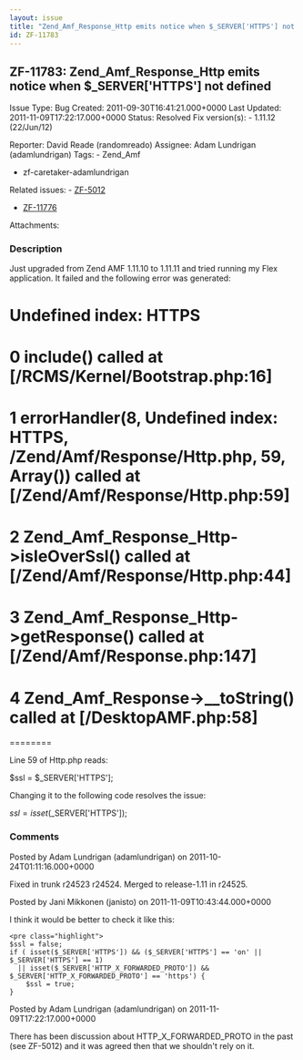 ```yaml
---
layout: issue
title: "Zend_Amf_Response_Http emits notice when $_SERVER['HTTPS'] not defined"
id: ZF-11783
---
```


ZF-11783: Zend\_Amf\_Response\_Http emits notice when $\_SERVER['HTTPS'] not defined
------------------------------------------------------------------------------------

 Issue Type: Bug Created: 2011-09-30T16:41:21.000+0000 Last Updated: 2011-11-09T17:22:17.000+0000 Status: Resolved Fix version(s): - 1.11.12 (22/Jun/12)
 
 Reporter:  David Reade (randomreado)  Assignee:  Adam Lundrigan (adamlundrigan)  Tags: - Zend\_Amf
- zf-caretaker-adamlundrigan
 
 Related issues: - [ZF-5012](/issues/browse/ZF-5012)
- [ZF-11776](/issues/browse/ZF-11776)
 
 Attachments: 
### Description

Just upgraded from Zend AMF 1.11.10 to 1.11.11 and tried running my Flex application. It failed and the following error was generated:

Undefined index: HTTPS
======================

0 include() called at [/RCMS/Kernel/Bootstrap.php:16]
=====================================================

1 errorHandler(8, Undefined index: HTTPS, /Zend/Amf/Response/Http.php, 59, Array()) called at [/Zend/Amf/Response/Http.php:59]
==============================================================================================================================

2 Zend\_Amf\_Response\_Http->isIeOverSsl() called at [/Zend/Amf/Response/Http.php:44]
=====================================================================================

3 Zend\_Amf\_Response\_Http->getResponse() called at [/Zend/Amf/Response.php:147]
=================================================================================

4 Zend\_Amf\_Response->\_\_toString() called at [/DesktopAMF.php:58]
====================================================================

========

Line 59 of Http.php reads:

$ssl = $\_SERVER['HTTPS'];

Changing it to the following code resolves the issue:

$ssl = isset($\_SERVER['HTTPS']);

 

 

### Comments

Posted by Adam Lundrigan (adamlundrigan) on 2011-10-24T01:11:16.000+0000

Fixed in trunk r24523 r24524. Merged to release-1.11 in r24525.

 

 

Posted by Jani Mikkonen (janisto) on 2011-11-09T10:43:44.000+0000

I think it would be better to check it like this:

 
    <pre class="highlight">
    $ssl = false;
    if ( isset($_SERVER['HTTPS']) && ($_SERVER['HTTPS'] == 'on' || $_SERVER['HTTPS'] == 1)
      || isset($_SERVER['HTTP_X_FORWARDED_PROTO']) && $_SERVER['HTTP_X_FORWARDED_PROTO'] == 'https') {
        $ssl = true;
    }


 

 

Posted by Adam Lundrigan (adamlundrigan) on 2011-11-09T17:22:17.000+0000

There has been discussion about HTTP\_X\_FORWARDED\_PROTO in the past (see ZF-5012) and it was agreed then that we shouldn't rely on it.

 

 